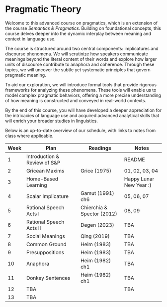 # Pragmatic Theory

Welcome to this advanced course on pragmatics, which is an extension of the course *Semantics & Pragmatics*. Building on foundational concepts, this course delves deeper into the dynamic interplay between meaning and context in language use.

The course is structured around two central components: implicatures and discourse phenomena. We will scrutinize how speakers communicate meanings beyond the literal content of their words and explore how larger units of discourse contribute to anaphora and coherence. Through these topics, we will uncover the subtle yet systematic principles that govern pragmatic meaning.

To aid our exploration, we will introduce formal tools that provide rigorous frameworks for analyzing these phenomena. These tools will enable us to model complex pragmatic behaviors, offering a more precise understanding of how meaning is constructed and conveyed in real-world contexts.

By the end of this course, you will have developed a deeper appreciation for the intricacies of language use and acquired advanced analytical skills that will enrich your broader studies in linguistics. 

Below is an up-to-date overview of our schedule, with links to notes from class where applicable.

| Week | Plan | Readings | Notes |
| ---- | ---- | -------- | ----- |
| 1 | Introduction & Review of S&P |  | README |
| 2 | Gricean Maxims  | Grice (1975) | 01, 02, 03, 04 |
| 3 | Home-Based Learning |  | Happy Lunar New Year :) |
| 4 | Scalar Implicature | Gamut (1991) ch6 | 05, 06, 07 |
| 5 | Rational Speech Acts I | Chierchia & Spector (2012) | 08, 09 |
| 6 | Rational Speech Acts II | Degen (2023) | TBA |
| 7 | Social Meanings | Qing (2019) | TBA |
| 8 | Common Ground | Heim (1983) | TBA |
| 9 | Presuppositions | Heim (1983) | TBA |
| 10 | Anaphora | Heim (1982) ch1 | TBA |
| 11 | Donkey Sentences | Heim (1982) ch1 | TBA | 
| 12 | TBA | | TBA |
| 13 | TBA | | | 


